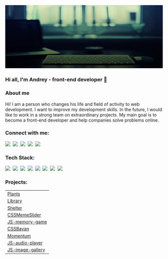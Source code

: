 <img src="./assets/promo.jpg" alt="foto profile" >

### Hi all, I'm Andrey - front-end developer 👋

<h3>About me</h3>
<p>Hi! I am a person who changes his life and field of activity to web development. I want to improve my development skills.
In the future, I would like to work in a strong team on extraordinary projects.
My main goal is to become a front-end developer and help companies solve problems online.</p>

<h3 align="left">Connect with me:</h3>
<p align="left">
<a href="https://www.linkedin.com/in/andrei-nenashev-838919258/">
    <img src="https://img.shields.io/badge/LinkedIn-0077B5?style=for-the-badge&logo=linkedin&logoColor=white"/></a>&nbsp;
<a href="https://discordapp.com/users/1027621580831989821/">
    <img src="https://img.shields.io/badge/Discord-4752C4.svg?&style=for-the-badge&logo=discord&logoColor=white"/></a>&nbsp;
<a href="https://t.me/andreynen28">
    <img src="https://img.shields.io/badge/Telegram-2CA5E0?style=for-the-badge&logo=telegram&logoColor=white"/></a>&nbsp;
<a href="https://www.instagram.com/andrey_nenashev28/">
    <img src="https://img.shields.io/badge/instagram-E4405F.svg?&style=for-the-badge&logo=instagram&logoColor=white"/></a>&nbsp;
<a href="mailto:anenashev89@gmail.com">
    <img src="https://img.shields.io/badge/Gmail-D14836?style=for-the-badge&logo=gmail&logoColor=white" /></a>
</p>

<h3 align="left">Tech Stack:</h3>
<p align='left'>
<img src="https://img.shields.io/badge/html-E34F26.svg?&style=for-the-badge&logo=html5&logoColor=fff" />&nbsp;
<img src="https://img.shields.io/badge/css-1572B6.svg?&style=for-the-badge&logo=css3&logoColor=fff" />&nbsp;
<img src="https://img.shields.io/badge/sass-CF649A.svg?&style=for-the-badge&logo=sass&logoColor=fff" />&nbsp;
<img src="https://img.shields.io/badge/javascript-F7DF1E.svg?&style=for-the-badge&logo=javascript&logoColor=fff" />&nbsp;
<img src="https://img.shields.io/badge/markdown-000.svg?&style=for-the-badge&logo=markdown&logoColor=fff" />&nbsp;
<img src="https://img.shields.io/badge/git-F05033.svg?&style=for-the-badge&logo=git&logoColor=fff" />&nbsp;
<img src="https://img.shields.io/badge/github-000.svg?&style=for-the-badge&logo=github&logoColor=fff" />&nbsp;
<img src="https://img.shields.io/badge/vs code-007ACC.svg?&style=for-the-badge&logo=visual-studio-code&logoColor=fff" />&nbsp;

<h3 align="left">Projects:</h3>
<table>
  <tr>
    <td>
      <a href="https://andrey28121989.github.io/plants/plants/" target="_blank" >Plants</a>
    </td>
  </tr>
  <tr>
    <td>
      <a href="https://rolling-scopes-school.github.io/andrey28121989-JSFEPRESCHOOL2023Q2/library/" target="_blank" >Library</a> 
    </td>
  </tr>
  <tr>
    <td>
      <a href="https://andrey28121989.github.io/shelter/shelter/index.html" target="_blank" >Shelter</a>
    </td>
  </tr>
  <tr>
    <td>
      <a href="https://andrey28121989.github.io/cssMemeSlider/cssMemeSlider/index.html" target="_blank" >CSSMemeSlider</a>
    </td>
  </tr>
  <tr>
    <td>
      <a href="https://andrey28121989-memory-game.netlify.app/" target="_blank" >JS-memory-game</a>
    </td>
  </tr>
  <tr>
    <td>
      <a href="https://andrey28121989.github.io/cssBayan/cssBayan/index.html" target="_blank" >CSSBayan</a>
    </td>
  </tr>
  <tr>
    <td>
      <a href="https://andrey28121989-momentum.netlify.app/" target="_blank" >Momentum</a>
    </td>
  </tr>
  <tr>
    <td>
      <a href="https://andrey28121989-audio-player.netlify.app/" target="_blank" >JS-audio-player</a>
    </td>
  </tr>
  <tr>
    <td>
      <a href="https://andrey28121989-image-gallery.netlify.app/" target="_blank" >JS-image-gallery</a>
    </td>
  </tr>
</table>

